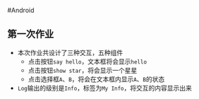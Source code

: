 #Android

## 第一次作业

- 本次作业共设计了三种交互，五种组件
  - 点击按钮`say hello`，文本框将会显示`hello`
  - 点击按钮`show star`，将会显示一个星星
  - 点击选择框`A`、`B`，将会在文本框内显示`A`、`B`的状态
- `Log`输出的级别是`Info`，标签为`My Info`，将交互的内容显示出来